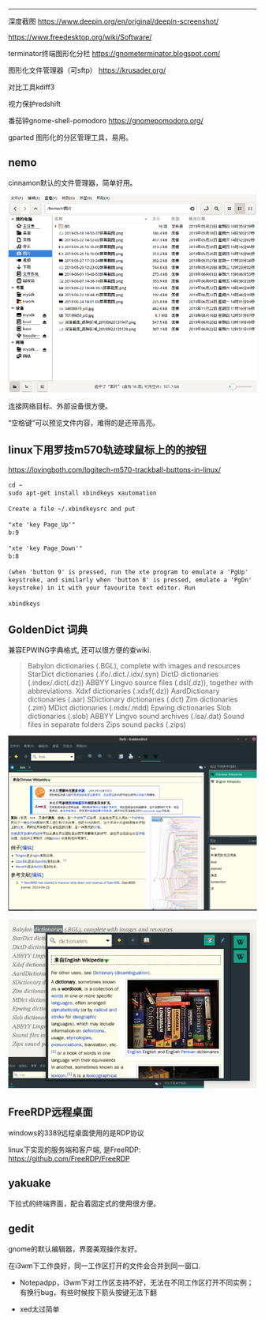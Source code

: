 

---

深度截图
https://www.deepin.org/en/original/deepin-screenshot/

https://www.freedesktop.org/wiki/Software/

terminator终端图形化分栏
https://gnometerminator.blogspot.com/

图形化文件管理器（可sftp）
https://krusader.org/

对比工具kdiff3

视力保护redshift

番茄钟gnome-shell-pomodoro   https://gnomepomodoro.org/

gparted 图形化的分区管理工具，易用。



## nemo

cinnamon默认的文件管理器，简单好用。

![1561890035028](_assets/图形桌面相关工具/1561890035028.png)

连接网络目标、外部设备很方便。

“空格键”可以预览文件内容，难得的是还带高亮。

## linux下用罗技m570轨迹球鼠标上的的按钮

https://lovingboth.com/logitech-m570-trackball-buttons-in-linux/

```
cd ~
sudo apt-get install xbindkeys xautomation

Create a file ~/.xbindkeysrc and put

"xte 'key Page_Up'"
b:9

"xte 'key Page_Down'"
b:8

(when 'button 9' is pressed, run the xte program to emulate a 'PgUp' keystroke, and similarly when 'button 8' is pressed, emulate a 'PgDn' keystroke) in it with your favourite text editor. Run

xbindkeys
```

## GoldenDict 词典

兼容EPWING字典格式, 还可以很方便的查wiki.

> Babylon dictionaries (.BGL), complete with images and resources
> StarDict dictionaries (.ifo/.dict./.idx/.syn)
> DictD dictionaries (.index/.dict(.dz))
> ABBYY Lingvo source files (.dsl(.dz)), together with abbreviations.
> Xdxf dictionaries (.xdxf(.dz))
> AardDictionary dictionaries (.aar)
> SDictionary dictionaries (.dct)
> Zim dictionaries (.zim)
> MDict dictionaries (.mdx/.mdd)
> Epwing dictionaries
> Slob dictionaries (.slob)
> ABBYY Lingvo sound archives (.lsa/.dat)
> Sound files in separate folders
> Zips sound packs (.zips) 

![1559889422233](_assets/图形桌面相关工具/1559889422233.png)

![1559889532569](_assets/图形桌面相关工具/1559889532569.png)



##  FreeRDP远程桌面

windows的3389远程桌面使用的是RDP协议

linux下实现的服务端和客户端, 是FreeRDP: <https://github.com/FreeRDP/FreeRDP>



## yakuake

下拉式的终端界面，配合着固定式的使用很方便。



## gedit

gnome的默认编辑器，界面美观操作友好。

在i3wm下工作良好，同一工作区打开的文件会合并到同一窗口.

* Notepadpp，i3wm下对工作区支持不好，无法在不同工作区打开不同实例；有换行bug，有些时候按下箭头按键无法下翻

* xed太过简单

